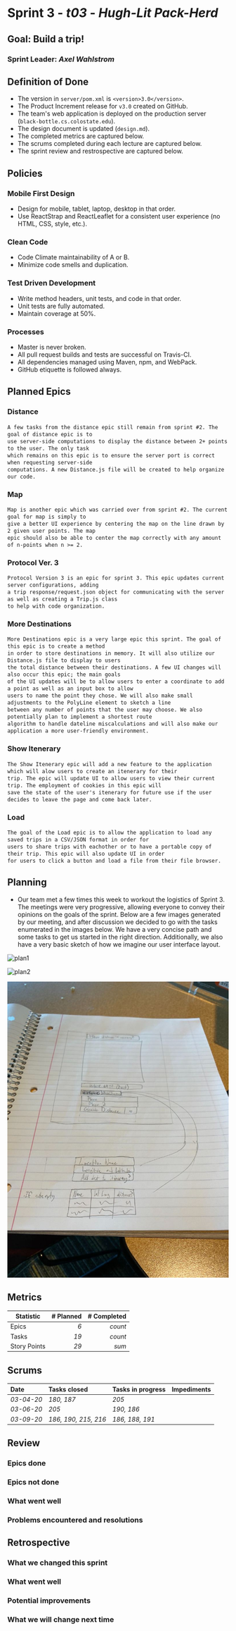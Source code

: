 # Sprint 3 - *t03* - *Hugh-Lit Pack-Herd*

## Goal: Build a trip!
### Sprint Leader: *Axel Wahlstrom*


## Definition of Done

* The version in `server/pom.xml` is `<version>3.0</version>`.
* The Product Increment release for `v3.0` created on GitHub.
* The team's web application is deployed on the production server (`black-bottle.cs.colostate.edu`).
* The design document is updated (`design.md`).
* The completed metrics are captured below.
* The scrums completed during each lecture are captured below.
* The sprint review and restrospective are captured below.


## Policies

### Mobile First Design
* Design for mobile, tablet, laptop, desktop in that order.
* Use ReactStrap and ReactLeaflet for a consistent user experience (no HTML, CSS, style, etc.).

### Clean Code
* Code Climate maintainability of A or B.
* Minimize code smells and duplication.

### Test Driven Development
* Write method headers, unit tests, and code in that order.
* Unit tests are fully automated.
* Maintain coverage at 50%.

### Processes
* Master is never broken. 
* All pull request builds and tests are successful on Travis-CI.
* All dependencies managed using Maven, npm, and WebPack.
* GitHub etiquette is followed always.


## Planned Epics

### Distance
    A few tasks from the distance epic still remain from sprint #2. The goal of distance epic is to
    use server-side computations to display the distance between 2+ points to the user. The only task
    which remains on this epic is to ensure the server port is correct when requesting server-side
    computations. A new Distance.js file will be created to help organize our code.
   
### Map
    Map is another epic which was carried over from sprint #2. The current goal for map is simply to
    give a better UI experience by centering the map on the line drawn by 2 given user points. The map
    epic should also be able to center the map correctly with any amount of n-points when n >= 2.
    
### Protocol Ver. 3
    Protocol Version 3 is an epic for sprint 3. This epic updates current server configurations, adding
    a trip response/request.json object for communicating with the server as well as creating a Trip.js class
    to help with code organization.
    
### More Destinations
    More Destinations epic is a very large epic this sprint. The goal of this epic is to create a method
    in order to store destinations in memory. It will also utilize our Distance.js file to display to users
    the total distance between their destinations. A few UI changes will also occur this epic; the main goals
    of the UI updates will be to allow users to enter a coordinate to add a point as well as an input box to allow
    users to name the point they chose. We will also make small adjustments to the PolyLine element to sketch a line
    between any number of points that the user may choose. We also potentially plan to implement a shortest route
    algorithm to handle dateline miscalculations and will also make our application a more user-friendly environment.
    
### Show Itenerary
    The Show Itenerary epic will add a new feature to the application which will alow users to create an itenerary for their
    trip. The epic will update UI to allow users to view their current trip. The employment of cookies in this epic will
    save the state of the user's itenerary for future use if the user decides to leave the page and come back later.
    
### Load
    The goal of the Load epic is to allow the application to load any saved trips in a CSV/JSON format in order for
    users to share trips with eachother or to have a portable copy of their trip. This epic will also update UI in order
    for users to click a button and load a file from their file browser.
    
## Planning

* Our team met a few times this week to workout the logistics of Sprint 3. The meetings were very progressive, allowing everyone to convey their opinions on the goals of the sprint. Below are a few images generated by our meeting, and after discussion we decided to go with the tasks enumerated in the images below. We have a very concise path and some tasks to get us started in the right direction. Additionally, we also have a very basic sketch of how we imagine our user interface layout.

![plan1](images/SP3Plan1.jpg)

![plan2](images/SP3Plan2.jpg)

![diagram](images/SP3Plan3.JPG)

## Metrics

| Statistic | # Planned | # Completed |
| --- | ---: | ---: |
| Epics | *6* | *count* |
| Tasks |  *19*   | *count* | 
| Story Points |  *29*  | *sum* | 


## Scrums

| Date | Tasks closed  | Tasks in progress | Impediments |
| :--- | :--- | :--- | :--- |
| *03-04-20* | *180, 187* | *205* |  | 
| *03-06-20* | *205* | *190, 186* |  |
| *03-09-20* | *186, 190, 215, 216* | *186, 188, 191* |  |


## Review

### Epics done  

### Epics not done 

### What went well

### Problems encountered and resolutions


## Retrospective

### What we changed this sprint

### What went well

### Potential improvements

### What we will change next time

